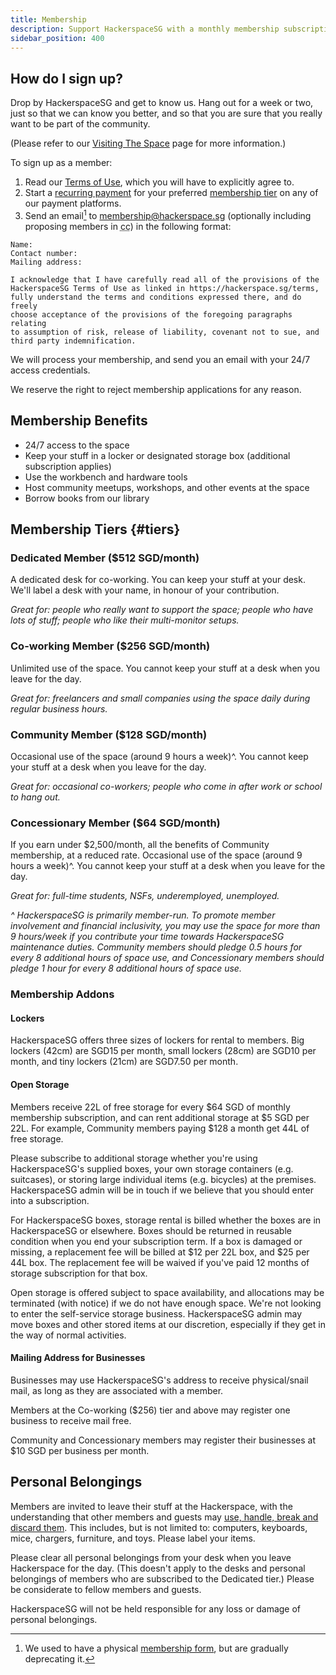 ```yaml
---
title: Membership
description: Support HackerspaceSG with a monthly membership subscription.
sidebar_position: 400
---
```


## How do I sign up?

Drop by HackerspaceSG and get to know us. Hang out for a week or two, just so that we can know you better, and so that you are sure that you really want to be part of the community.

(Please refer to our [Visiting The Space](visiting) page for more information.)

To sign up as a member:

1. Read our [Terms of Use](terms), which you will have to explicitly agree to.
1. Start a [recurring payment](payment) for your preferred [membership tier](#tiers) on any of our payment platforms.
1. Send an email[^1] to [membership@hackerspace.sg](mailto:membership@hackerspace.sg?subject=HackerspaceSG%20Membership) (optionally including proposing members in <abbr title="Carbon copy">cc</abbr>) in the following format:
<!-- Markdown requires a tag to end a list -->

```
Name:
Contact number:
Mailing address:

I acknowledge that I have carefully read all of the provisions of the
HackerspaceSG Terms of Use as linked in https://hackerspace.sg/terms,
fully understand the terms and conditions expressed there, and do freely
choose acceptance of the provisions of the foregoing paragraphs relating
to assumption of risk, release of liability, covenant not to sue, and
third party indemnification.
```

We will process your membership, and send you an email with your 24/7 access credentials.

We reserve the right to reject membership applications for any reason.

## Membership Benefits

- 24/7 access to the space
- Keep your stuff in a locker or designated storage box (additional subscription applies) 
- Use the workbench and hardware tools
- Host community meetups, workshops, and other events at the space
- Borrow books from our library

## Membership Tiers {#tiers}

### Dedicated Member ($512 SGD/month)

A dedicated desk for co-working. You can keep your stuff at your desk. We'll label a desk with your name, in honour of your contribution.

_Great for: people who really want to support the space; people who have lots of stuff; people who like their multi-monitor setups._

### Co-working Member ($256 SGD/month)

Unlimited use of the space. You cannot keep your stuff at a desk when you leave for the day.

_Great for: freelancers and small companies using the space daily during regular business hours._

### Community Member ($128 SGD/month)

Occasional use of the space (around 9 hours a week)^. You cannot keep your stuff at a desk when you leave for the day.

_Great for: occasional co-workers; people who come in after work or school to hang out._

### Concessionary Member ($64 SGD/month)

If you earn under $2,500/month, all the benefits of Community membership, at a reduced rate. Occasional use of the space (around 9 hours a week)^. You cannot keep your stuff at a desk when you leave for the day.

_Great for: full-time students, NSFs, underemployed, unemployed._

_^ HackerspaceSG is primarily member-run. To promote member involvement and financial inclusivity, you may use the space for more than 9 hours/week if you contribute your time towards HackerspaceSG maintenance duties. Community members should pledge 0.5 hours for every 8 additional hours of space use, and Concessionary members should pledge 1 hour for every 8 additional hours of space use._

### Membership Addons

#### Lockers 

HackerspaceSG offers three sizes of lockers for rental to members. Big lockers (42cm) are SGD15 per month, small lockers (28cm) are SGD10 per month, and tiny lockers (21cm) are SGD7.50 per month.

#### Open Storage

Members receive 22L of free storage for every $64 SGD of monthly membership subscription, and can rent additional storage at $5 SGD per 22L. For example, Community members paying $128 a month get 44L of free storage.

Please subscribe to additional storage whether you're using HackerspaceSG's supplied boxes, your own storage containers (e.g. suitcases), or storing large individual items (e.g. bicycles) at the premises. HackerspaceSG admin will be in touch if we believe that you should enter into a subscription.

For HackerspaceSG boxes, storage rental is billed whether the boxes are in HackerspaceSG or elsewhere. Boxes should be returned in reusable condition when you end your subscription term. If a box is damaged or missing, a replacement fee will be billed at $12 per 22L box, and $25 per 44L box. The replacement fee will be waived if you've paid 12 months of storage subscription for that box.

Open storage is offered subject to space availability, and allocations may be terminated (with notice) if we do not have enough space. We're not looking to enter the self-service storage business. HackerspaceSG admin may move boxes and other stored items at our discretion, especially if they get in the way of normal activities.

#### Mailing Address for Businesses

Businesses may use HackerspaceSG's address to receive physical/snail mail, as long as they are associated with a member.

Members at the Co-working ($256) tier and above may register one business to receive mail free.

Community and Concessionary members may register their businesses at $10 SGD per business per month.

## Personal Belongings

Members are invited to leave their stuff at the Hackerspace, with the understanding that other members and guests may [use, handle, break and discard them](http://hackerspaces.org/wiki/The_Old_Hardware_Pattern). This includes, but is not limited to: computers, keyboards, mice, chargers, furniture, and toys. Please label your items.

Please clear all personal belongings from your desk when you leave Hackerspace for the day. (This doesn't apply to the desks and personal belongings of members who are subscribed to the Dedicated tier.) Please be considerate to fellow members and guests.

HackerspaceSG will not be held responsible for any loss or damage of personal belongings.

[^1]: We used to have a physical [membership form](https://hackerspace.sg/membership/MembershipAgreement.pdf), but are gradually deprecating it.
